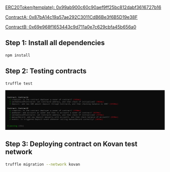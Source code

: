 [ERC20Token(template): 0x99ab900c60c90aef9ff25bc812dabf3616727b16](https://kovan.etherscan.io/address/0x99ab900c60c90aef9ff25bc812dabf3616727b16)

[ContractA: 0x87bA14c19a57ae292C3011CdB6Be3f6B5D19e38F](https://kovan.etherscan.io/address/0x87bA14c19a57ae292C3011CdB6Be3f6B5D19e38F)

[ContractB: 0x69e968f1653443c9d711a0e7c629cbfa45b656a0](https://kovan.etherscan.io/address/0x69e968f1653443c9d711a0e7c629cbfa45b656a0)

## Step 1: Install all dependencies

```sh
npm install
```
## Step 2: Testing contracts

```sh
truffle test
```
![Test contract](./assets/test-contract.png)
## Step 3: Deploying contract on Kovan test network

```sh
truffle migration --network kovan
```
